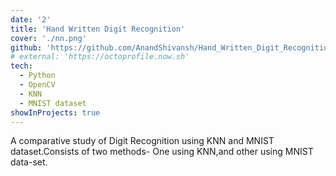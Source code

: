 ```yaml
---
date: '2'
title: 'Hand Written Digit Recognition'
cover: './nn.png'
github: 'https://github.com/AnandShivansh/Hand_Written_Digit_Recognition'
# external: 'https://octoprofile.now.sh'
tech:
  - Python
  - OpenCV
  - KNN
  - MNIST dataset
showInProjects: true
---
```


A comparative study of Digit Recognition using KNN and MNIST dataset.Consists of two methods- One using KNN,and other using MNIST data-set.
